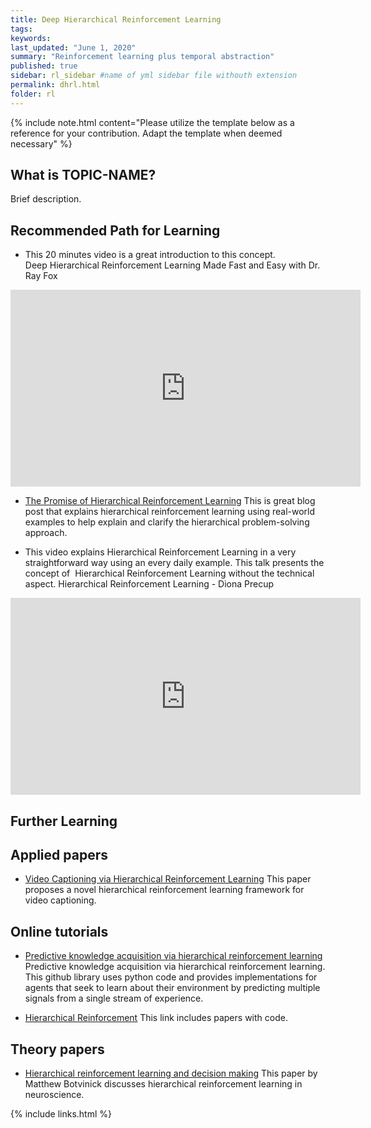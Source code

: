 ```yaml
---
title: Deep Hierarchical Reinforcement Learning
tags:
keywords:
last_updated: "June 1, 2020"
summary: "Reinforcement learning plus temporal abstraction"
published: true
sidebar: rl_sidebar #name of yml sidebar file withouth extension
permalink: dhrl.html
folder: rl
---
```



{% include note.html content="Please utilize the template below as a reference for your contribution. Adapt the template when deemed necessary" %}

## What is TOPIC-NAME?

Brief description.


## Recommended Path for Learning

* This 20 minutes video is a great introduction to this concept.  
Deep Hierarchical Reinforcement Learning Made Fast and Easy with Dr. Ray Fox
<iframe width="560" height="315" src="https://www.youtube-nocookie.com/embed/x_QjJry0hTc" frameborder="0" allow="accelerometer; autoplay; clipboard-write; encrypted-media; gyroscope; picture-in-picture" allowfullscreen></iframe> 

* [The Promise of Hierarchical Reinforcement Learning](https://thegradient.pub/the-promise-of-hierarchical-reinforcement-learning/) This is great blog post that explains hierarchical reinforcement learning using real-world examples to help explain and clarify the hierarchical problem-solving approach.  

* This video explains Hierarchical Reinforcement Learning in a very straightforward way using an every daily example. This talk presents the concept of  Hierarchical Reinforcement Learning without the technical aspect.
Hierarchical Reinforcement Learning - Diona Precup
<iframe width="560" height="315" src="https://www.youtube-nocookie.com/embed/e8b0yC6COJ8" frameborder="0" allow="accelerometer; autoplay; clipboard-write; encrypted-media; gyroscope; picture-in-picture" allowfullscreen></iframe>


## Further Learning

## Applied papers 

* [Video Captioning via Hierarchical Reinforcement Learning](https://openaccess.thecvf.com/content_cvpr_2018/papers/Wang_Video_Captioning_via_CVPR_2018_paper.pdf) This paper proposes a novel hierarchical reinforcement learning framework for video captioning.


## Online tutorials

* [Predictive knowledge acquisition via hierarchical reinforcement learning](https://github.com/konichuvak/pandemonium) Predictive knowledge acquisition via hierarchical reinforcement learning. This github library uses python code and provides implementations for agents that seek to learn about their environment by predicting multiple signals from a single stream of experience.

* [Hierarchical Reinforcement](https://paperswithcode.com/task/hierarchical-reinforcement-learning) This link includes papers with code. 

## Theory papers 
* [Hierarchical reinforcement learning and decision making](https://www.sciencedirect.com/science/article/abs/pii/S0959438812000876) This paper by Matthew Botvinick discusses hierarchical reinforcement learning in neuroscience. 


{% include links.html %}
